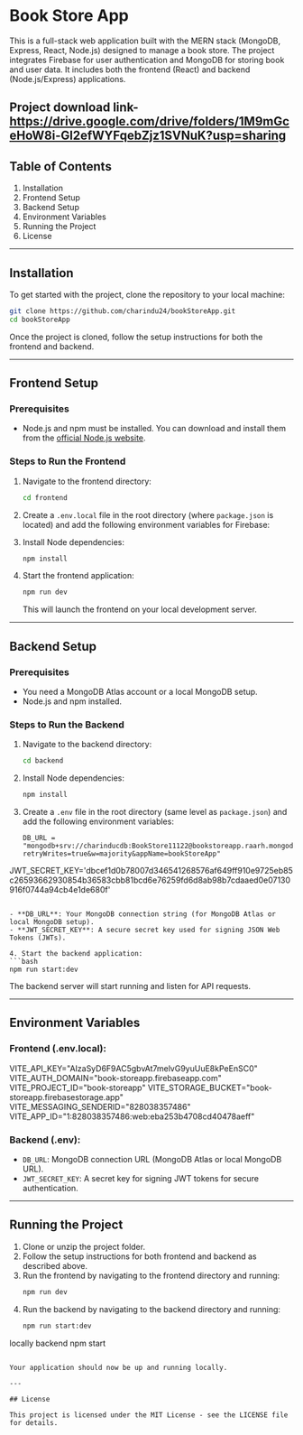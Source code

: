 
# Book Store  App

This is a full-stack web application built with the MERN stack (MongoDB, Express, React, Node.js) designed to manage a book store. The project integrates Firebase for user authentication and MongoDB for storing book and user data. It includes both the frontend (React) and backend (Node.js/Express) applications.


Project download link-https://drive.google.com/drive/folders/1M9mGceHoW8i-Gl2efWYFqebZjz1SVNuK?usp=sharing
---

## Table of Contents
1. Installation
2. Frontend Setup
3. Backend Setup
4. Environment Variables
5. Running the Project
6. License

---

## Installation

To get started with the project, clone the repository to your local machine:

```bash
git clone https://github.com/charindu24/bookStoreApp.git
cd bookStoreApp
```

Once the project is cloned, follow the setup instructions for both the frontend and backend.

---

## Frontend Setup

### Prerequisites
- Node.js and npm must be installed. You can download and install them from the [official Node.js website](https://nodejs.org/).

### Steps to Run the Frontend

1. Navigate to the frontend directory:
   ```bash
   cd frontend
   ```

2. Create a `.env.local` file in the root directory (where `package.json` is located) and add the following environment variables for Firebase:

   

3. Install Node dependencies:
   ```bash
   npm install
   ```

4. Start the frontend application:
   ```bash
   npm run dev
   ```

   This will launch the frontend on your local development server.

---

## Backend Setup

### Prerequisites
- You need a MongoDB Atlas account or a local MongoDB setup.
- Node.js and npm installed.

### Steps to Run the Backend

1. Navigate to the backend directory:
   ```bash
   cd backend
   ```

2. Install Node dependencies:
   ```bash
   npm install
   ```

3. Create a `.env` file in the root directory (same level as `package.json`) and add the following environment variables:

   ```env
   DB_URL = "mongodb+srv://charinducdb:BookStore11122@bookstoreapp.raarh.mongodb.net/bookStore?retryWrites=true&w=majority&appName=bookStoreApp"

JWT_SECRET_KEY='dbcef1d0b78007d346541268576af649ff910e9725eb85c26593662930854b36583cbb81bcd6e76259fd6d8ab98b7cdaaed0e07130916f0744a94cb4e1de680f'


   ```

   - **DB_URL**: Your MongoDB connection string (for MongoDB Atlas or local MongoDB setup).
   - **JWT_SECRET_KEY**: A secure secret key used for signing JSON Web Tokens (JWTs).

4. Start the backend application:
   ```bash
   npm run start:dev
   ```

   The backend server will start running and listen for API requests.

---

## Environment Variables

### Frontend (.env.local):
VITE_API_KEY="AIzaSyD6F9AC5gbvAt7melvG9yuUuE8kPeEnSC0"
VITE_AUTH_DOMAIN="book-storeapp.firebaseapp.com"
VITE_PROJECT_ID="book-storeapp"
VITE_STORAGE_BUCKET="book-storeapp.firebasestorage.app"
VITE_MESSAGING_SENDERID="828038357486"
VITE_APP_ID="1:828038357486:web:eba253b4708cd40478aeff"

### Backend (.env):
- `DB_URL`: MongoDB connection URL (MongoDB Atlas or local MongoDB URL).
- `JWT_SECRET_KEY`: A secret key for signing JWT tokens for secure authentication.

---

## Running the Project

1. Clone or unzip the project folder.
2. Follow the setup instructions for both frontend and backend as described above.
3. Run the frontend by navigating to the frontend directory and running:
   ```bash
   npm run dev
   ```
4. Run the backend by navigating to the backend directory and running:
   ```bash
   npm run start:dev

locally backend npm start
   ```

Your application should now be up and running locally.

---

## License

This project is licensed under the MIT License - see the LICENSE file for details.
